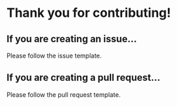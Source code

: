 Thank you for contributing!
=========================================

## If you are creating an issue...

Please follow the issue template. 

## If you are creating a pull request...

Please follow the pull request template.

